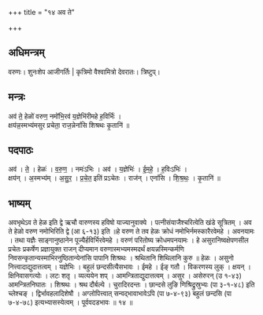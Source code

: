 +++
title = "१४ अव ते"

+++
## अधिमन्त्रम्
वरुणः। शुनःशेप आजीगर्तिः | कृत्रिमो वैश्वामित्रो देवरातः। त्रिष्टुप्।

## मन्त्रः
अव॑ ते॒ हेळो॑ वरुण॒ नमो॑भि॒रव॑ य॒ज्ञेभि॑रीमहे ह॒विर्भिः॑ ।  
क्षय॑न्न॒स्मभ्य॑मसुर प्रचेता॒ राज॒न्नेनां॑सि शिश्रथः कृ॒तानि॑ ॥

## पदपाठः
अव॑ । ते॒ । हेळः॑ । व॒रु॒ण॒ । नमः॑ऽभिः । अव॑ । य॒ज्ञेभिः॑ । ई॒म॒हे॒ । ह॒विःऽभिः॑ ।  
क्षय॑न् । अ॒स्मभ्य॑म् । अ॒सु॒र॒ । प्र॒चे॒त॒ इति॑ प्रऽचेतः । राज॑न् । एनां॑सि । शि॒श्र॒थः॒ । कृ॒तानि॑ ॥

## भाष्यम्
अवभृथेऽव ते हेळ इति द्वे ऋचौ वारुणस्य हविषो याज्यानुवाक्ये । पत्नीसंयाजैश्चरित्वेति खंडे सूत्रितम् । अव ते हेळो वरुण नमोभिरिति द्वे (आ ६-१३) इति ॥हे वरुण ते तव हेळः क्रोधं नमोभिर्नमस्कारैरवेमहे । अवनयामः । तथा यज्ञैः साङ्गानुष्ठानेन पूज्यैर्हविर्भिरवेमहे । वरुणं परितोष्य क्रोधमपनयामः । हे असुरानिष्वक्षेपणसील प्रचेतः प्रकर्षेण प्रज्ञायुक्त राजन् दीप्यमान वरुणास्मभ्यमस्मदर्थं क्षयन्नस्मिन्कर्मणि निवसन्कृतान्यस्माभिरनुष्ठितान्येनांसि पापानि शिश्रथः । श्रथितानि शिथिलानि कुरु ॥ हेळः । असुनो नित्त्वादाद्युदात्तत्वम् । यज्ञेभिः । बहुलं छन्दसीत्यैसभावः । ईमहे । ईङ् गतौ । विकरणस्य लुक् । क्षयन् । क्षिनिवासगत्योः । लटः शतृ । व्यत्ययेन शप् । आमन्त्रिताद्युदात्तत्वम् । असुर । असेरुरन् (उ १-४३) आमन्त्रितनिघातः । शिश्रथः । श्रथ दौर्बल्ये । चुरादिरदन्तः । छान्दसे लुङि णिश्रिद्रुस्रुभ्यः (पा ३-१-४८) इति च्लेश्चङ् । द्विर्भावहलादिशेषौ । अग्लोपित्त्वात् सन्वद्भावाभावेऽपि (पा ७-४-९३) बहुलं छन्दसि (पा ७-४-७८) इत्यभ्यासस्येत्वम् । पूर्ववदडभावः ॥ १४ ॥